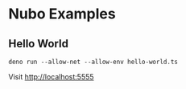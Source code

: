 # Nubo Examples

## Hello World

```
deno run --allow-net --allow-env hello-world.ts
```

Visit [http://localhost:5555](http://localhost:5555)
